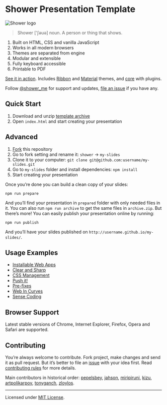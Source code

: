 # Shower Presentation Template

![Shower logo](../../../../../../../diaporamas/slides-afd\_files/rmdshower/node\_modules/shower/pictures/logo.png)

> Shower \['ʃəuə] noun. A person or thing that shows.

1. Built on HTML, CSS and vanilla JavaScript
2. Works in all modern browsers
3. Themes are separated from engine
4. Modular and extensible
5. Fully keyboard accessible
6. Printable to PDF

[See it in action](http://shwr.me). Includes [Ribbon](https://github.com/shower/ribbon/) and [Material](https://github.com/shower/material/) themes, and [core](https://github.com/shower/core/) with plugins.

Follow [@shower\_me](https://twitter.com/shower\_me) for support and updates, [file an issue](https://github.com/shower/shower/issues/new) if you have any.

## Quick Start

1. Download and unzip [template archive](http://shwr.me/shower.zip)
2. Open `index.html` and start creating your presentation

## Advanced

1. [Fork](https://github.com/shower/shower/fork) this repository
2. Go to fork setting and rename it: `shower` → `my-slides`
3. Clone it to your computer: `git clone git@github.com:username/my-slides.git`
4. Go to `my-slides` folder and install dependencies: `npm install`
5. Start creating your presentation

Once you’re done you can build a clean copy of your slides:

```
npm run prepare
```

And you’ll find your presentation in `prepared` folder with only needed files in it. You can also run `npm run archive` to get the same files in `archive.zip`. But there’s more! You can easily publish your presentation online by running:

```
npm run publish
```

And you’ll have your slides published on `http://username.github.io/my-slides/`.

## Usage Examples

* [Installable Web Apps](http://pepelsbey.net/pres/web-apps/)
* [Clear and Sharp](http://pepelsbey.net/pres/clear-and-sharp/)
* [CSS Management](http://pepelsbey.net/pres/knife-train/)
* [Push it!](http://pepelsbey.net/pres/push-it/)
* [Pre-fixes](http://pepelsbey.net/pres/pre-fixes/)
* [Web In Curves](http://pepelsbey.net/pres/web-in-curves/)
* [Sense Coding](http://pepelsbey.net/pres/sense-coding/)

## Browser Support

Latest stable versions of Chrome, Internet Explorer, Firefox, Opera and Safari are supported.

## Contributing

You’re always welcome to contribute. Fork project, make changes and send it as pull request. But it’s better to file an [issue](https://github.com/shower/shower/issues) with your idea first. Read [contributing rules](../../../../../../../diaporamas/slides-afd\_files/rmdshower/node\_modules/shower/CONTRIBUTING.md) for more details.

Main contributors in historical order: [pepelsbey](https://github.com/pepelsbey), [jahson](https://github.com/jahson), [miripiruni](https://github.com/miripiruni), [kizu](https://github.com/kizu), [artpolikarpov](https://github.com/artpolikarpov), [tonyganch](https://github.com/tonyganch), [zloylos](https://github.com/zloylos).

***

Licensed under [MIT License](license.md).
